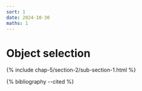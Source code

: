 ```yaml
---
sort: 1
date: 2024-10-30
maths: 1
---
```


# Object selection

{% include chap-5/section-2/sub-section-1.html %}

{% bibliography --cited %}

